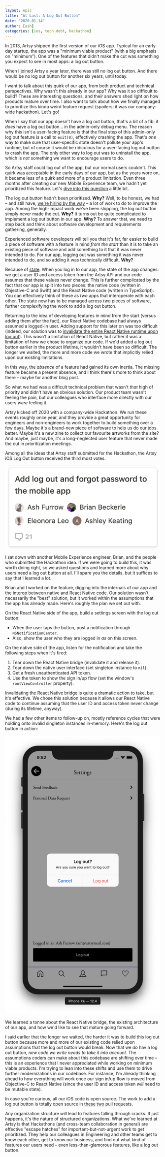 ```yaml
---
layout: epic
title: "At Last: A Log Out Button"
date: "2020-01-14"
author: [ash]
categories: [ios, tech debt, hackathon]
---
```


In 2013, Artsy shipped the first version of our iOS app. Typical for an early-day startup, the app was a "minimum
viable product" (with a big emphasis on "minimum"). One of the features that didn't make the cut was something you
expect to see in most apps: a log out button.

When I joined Artsy a year later, there was still no log out button. And there would be no log out button for
another six years, until today.

I want to talk about this quirk of our app, from both product and technical perspectives. Why wasn't this already
in our app? Why was it so difficult to build? These are interesting questions, and their answers shed light on how
products mature over time. I also want to talk about how we finally managed to prioritize this kinda weird feature
request (spoilers: it was our company-wide hackathon). Let's go!

<!-- more -->

When I say that our app doesn't have a log out button, that's a bit of a fib: it _does_ have a log out button... in
the admin-only debug menu. The reason why this isn't a user-facing feature is that the final step of this
admin-only log out feature is a call to `exit(0)`, effectively crashing the app. That's _one_ way to make sure that
user-specific state doesn't pollute your app's runtime, but of course it would be ridiculous for a user-facing log
out button to crash the app. The only other way to log out was to uninstall the app, which is _not_ something we
want to encourage users to do.

So Artsy staff could log out of the app, but our normal users couldn't. This quirk was acceptable in the early days
of our app, but as the years wore on, it became less of a quirk and more of a product limitation. Even three months
after creating our new Mobile Experience team, we hadn't yet prioritized this feature. Let's
[dive into this question](https://en.wikipedia.org/wiki/Five_whys) a little bit.

The log out button hadn't been prioritized. **Why?** Well, to be honest, we had – and still have,
[we're hiring by the way](http://artsy.net/jobs) – a lot of work to do to improve the app. Among the high-impact
work we've been shipping, the log out button simply never made the cut. **Why?** It turns out be quite complicated
to implement a log out button in our app. **Why?** To answer that, we need to step back and think about software
development and requirements gathering, generally.

Experienced software developers will tell you that it's far, far easier to build a piece of software with a feature
in mind _from the start_ than it is to take an existing piece of software and add something to it that it was never
intended to do. For our app, logging out was something it was never intended to do, and so adding it was
technically difficult. **Why?**

Because of [state](https://softwareengineering.stackexchange.com/questions/148108/why-is-global-state-so-evil).
When you log in to our app, the state of the app changes: we get a user ID and access token from the Artsy API and
our code assumes that these values never change. This is further complicated by the fact that our app is split into
two pieces: the native code (written in Objective-C and Swift) and the React Native code (written in TypeScript).
You can effectively think of these as _two_ apps that interoperate with each other. The state now has to be managed
across _two_ pieces of software, further complexifying the work to add a log out button.

Returning to the idea of developing features in mind from the start (versus adding them after the fact), our React
Native codebase had always assumed a logged-in user. Adding support for this later on was too difficult (indeed,
our solution was to
[invalidate the entire React Native runtime upon log out](https://github.com/artsy/emission/pull/2027/files#diff-0cc174f9197fd0b06ecbd2eaa0247833R1020)).
This wasn't a limitation of React Native, but rather it was a limitation of how we chose to organize our code. If
we'd added a log out button earlier in the product lifetime, it wouldn't have been so difficult. The longer we
waited, the more and more code we wrote that implicitly relied upon our existing limitations.

In this way, the _absence_ of a feature had gained its own inertia. The missing feature became a present absence,
and I think there's more to think about there – maybe for another blog post.

So what we had was a difficult technical problem that wasn't _that_ high of priority and didn't have an obvious
solution. Our product team wasn't feeling the pain, but our colleagues who interface more directly with our users
_were_ feeling it.

Artsy kicked off 2020 with a company-wide Hackathon. We run these events roughly once year, and they provide a
great opportunity for engineers and non-engineers to work together to build something over a few days. Maybe it's a
brand-new piece of software to help us do our jobs better. Maybe it's a new zine to collect our favourite artworks
from the site? And maybe, just maybe, it's a long-neglected user feature that never made the cut in prioritization
meetings.

Among all the ideas that Artsy staff submitted for the Hackathon, the Artsy iOS Log Out button received the third
most votes.

![Screenshot of our Hackathon ideas board](/images/2020-01-14-ios-logout-button-at-last/idea.png)

I sat down with another Mobile Experience engineer, Brian, and the people who submitted the Hackathon idea. If we
were going to build this, it was worth doing right, so we asked questions and learned more about why users need a
log out button at all. I'll spare you the details, but it suffices to say that I learned a lot.

Brian and I worked on the feature, digging into the internals of our app and the interop between native and React
Native code. Our solution wasn't necessarily the "best" solution, but it worked within the assumptions that the app
has already made. Here's roughly the plan we set out with.

On the React Native side of the app, build a settings screen with the log out button:

- When the user taps the button, post a notification through `NSNotificationCenter`.
- Also, show the user who they are logged in _as_ on this screen.

On the native side of the app, listen for the notification and take the following steps when it's fired:

1. Tear down the React Native bridge (invalidate it and release it).
2. Tear down the native user interface (set singleton instance to `nil`).
3. Get a fresh unauthenticated API token.
4. Use the token to show the sign in/up flow (set the window's `rootViewController` property).

Invalidating the React Native bridge is quite a dramatic action to take, but it's effective. We chose this solution
because it allows our React Native code to continue assuming that the user ID and access token never change (during
its lifetime, anyway).

We had a few other items to follow-up on, mostly reference cycles that were holding onto invalid singleton
instances in-memory. Here's the log out button in action:

![Screenshot of our new log out button!](/images/2020-01-14-ios-logout-button-at-last/logout.png)

We learned a tonne about the React Native bridge, the existing architecture of our app, and how we'd like to see
that mature going forward.

I said earlier that the longer we waited, the harder it was to build this log out button because more and more of
our existing code relied upon assumptions that the log out button would break. Now that we _do_ hav a log out
button, _new code we write needs to take it into account_. The assumptions coders can make about this codebase are
shifting over time – this is an experience that I never appreciated while working on minimum viable products. I'm
trying to lean into these shifts and use them to drive further modernizations in our codebase. For instance, I'm
already thinking ahead to how everything will work once our sign in/up flow is moved from Objective-C to React
Native (since the user ID and access token _will_ need to be mutable state).

In case you're curious, all our iOS code is open source. The work to add a log out button is totally open source in
[these](https://github.com/artsy/emission/pull/2027) [two](https://github.com/artsy/eigen/pull/2977) pull requests.

Any organization structure will lead to features falling through cracks. It just happens, it's the nature of
structured organizations. What we've learned at Artsy is that Hackathons (and cross-team collaboration in general)
are effective "escape hatches" for important-but-not-urgent work to get prioritized. They help our colleagues in
Engineering and other teams get to know each other, get to know our business, and find out what kind of features
our users need – even less-than-glamorous features, like a log out button.
